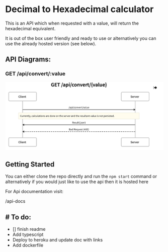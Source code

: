 # Decimal to Hexadecimal calculator

This is an API which when requested with a value, will return the hexadecimal equivalent.

It is out of the box user friendly and ready to use or alternatively you can use the already hosted version (see below).

## API Diagrams:

### GET /api/convert/:value

![](diagrams/getConvertedValue.png)

## Getting Started

You can either clone the repo directly and run the `npm start` command or alternatively if you would just like to use the api then it is hosted here

For Api documentation visit:

/api-docs

## # To do:

- [] finish readme
- Add typescript
- Deploy to heroku and update doc with links
- Add dockerfile
